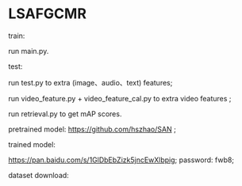 # LSAFGCMR

train: 

  run main.py.
  
test: 

  run test.py to extra (image、audio、text) features; 
  
  run video_feature.py + video_feature_cal.py to extra video features ;
  
  run retrieval.py to get mAP scores.

pretrained model:
  https://github.com/hszhao/SAN ;
  
trained model:

  https://pan.baidu.com/s/1GlDbEbZizk5jncEwXlbpig;
  password: fwb8;
  
dataset download:

